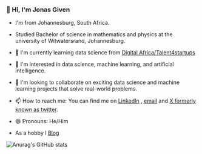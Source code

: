 ### 👋 Hi, I'm Jonas Given

- I'm from Johannesburg, South Africa.
- Studied Bachelor of science in mathematics and physics at the university of Witwatersrand, Johannesburg.<br/>
- 🌱 I'm currently learning data science from [Digital Africa/Talent4startups](https://digital-africa.co/en/programmes/talent-4-startups/) <br/>
- 👀 I'm interested in data science, machine learning, and artificial intelligence. <br/>
- 💞️ I'm looking to collaborate on exciting data science and machine learning projects that solve real-world problems. <br/>
- 📫 How to reach me: You can find me on [LinkedIn](https://www.linkedin.com/in/jonas-hlatsjwayo-28010517a/) , [email](jonasgiven18@gmail.com) and [X formerly known as twitter](https://x.com/home). <br/>

- 😄 Pronouns: He/Him <br/>
 
- As a hobby I [Blog](https://hlatsjwayo.wordpress.com/) <br/>

![Anurag's GitHub stats](https://github-readme-stats.vercel.app/api?username=jonasgiven&show_icons=true&theme=radical)

